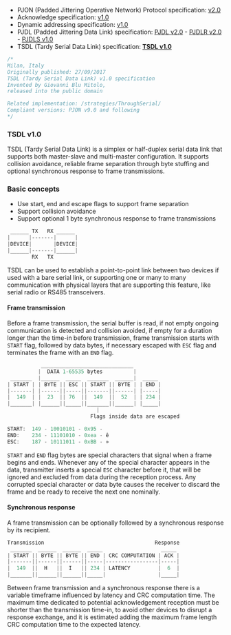 - PJON (Padded Jittering Operative Network) Protocol specification:
[v2.0](/specification/PJON-protocol-specification-v2.0.md)
- Acknowledge specification: [v1.0](/specification/PJON-protocol-acknowledge-specification-v1.0.md)
- Dynamic addressing specification: [v1.0](/specification/PJON-dynamic-addressing-specification-v1.0.md)
- PJDL (Padded Jittering Data Link) specification:
[PJDL v2.0](/strategies/SoftwareBitBang/specification/PJDL-specification-v2.0.md) - [PJDLR v2.0](/strategies/OverSampling/specification/PJDLR-specification-v2.0.md) - [PJDLS v1.0](/strategies/AnalogSampling/specification/PJDLS-specification-v1.0.md)
- TSDL (Tardy Serial Data Link) specification: **[TSDL v1.0](/strategies/ThroughSerial/specification/TSDL-specification-v1.0.md)**

```cpp
/*
Milan, Italy
Originally published: 27/09/2017
TSDL (Tardy Serial Data Link) v1.0 specification
Invented by Giovanni Blu Mitolo,
released into the public domain

Related implementation: /strategies/ThroughSerial/
Compliant versions: PJON v9.0 and following
*/
```
### TSDL v1.0

TSDL (Tardy Serial Data Link) is a simplex or half-duplex serial data link that supports both master-slave and multi-master configuration. It supports collision avoidance, reliable frame separation through byte stuffing and optional synchronous response to frame transmissions.

### Basic concepts
* Use start, end and escape flags to support frame separation
* Support collision avoidance
* Support optional 1 byte synchronous response to frame transmissions

```cpp  
 ______ TX   RX ______
|      |-------|      |
|DEVICE|       |DEVICE|
|______|-------|______|
        RX   TX
```
TSDL can be used to establish a point-to-point link between two devices if used with a bare serial link, or supporting one or many to many communication with physical layers that are supporting this feature, like serial radio or RS485 transceivers.    

#### Frame transmission
Before a frame transmission, the serial buffer is read, if not empty ongoing communication is detected and collision avoided, if empty for a duration longer than the time-in before transmission, frame transmission starts with `START` flag, followed by data bytes, if necessary escaped with `ESC` flag and terminates the frame with an `END` flag.
```cpp
           ______________________________
          |  DATA 1-65535 bytes          |
 _______  |______  _____  _______  ______|  _____
| START | | BYTE || ESC || START || BYTE | | END |
|-------| |------||-----||-------||------| |-----|
|  149  | |  23  || 76  ||  149  ||  52  | | 234 |
|_______| |______||_____||_______||______| |_____|
                             |
                           Flags inside data are escaped

START:  149 - 10010101 - 0x95 - 
END:    234 - 11101010 - 0xea - ê
ESC:    187 - 10111011 - 0xBB - »
```
`START` and `END` flag bytes are special characters that signal when a frame begins and ends.
Whenever any of the special character appears in the data, transmitter inserts a special `ESC` character before it, that will be ignored and excluded from data during the reception process. Any corrupted special character or data byte causes the receiver to discard the frame and be ready to receive the next one nominally.   

#### Synchronous response
A frame transmission can be optionally followed by a synchronous response by its recipient.
```cpp  
Transmission                                    Response
 _______  ______  ______  _____                   _____
| START || BYTE || BYTE || END | CRC COMPUTATION | ACK |
|-------||------||------||-----|-----------------|-----|
|  149  ||  H   ||  I   || 234 | LATENCY         |  6  |
|_______||______||______||_____|                 |_____|
```
Between frame transmission and a synchronous response there is a variable timeframe influenced by latency and CRC computation time. The maximum time dedicated to potential acknowledgement reception must be shorter than the transmission time-in, to avoid other devices to disrupt a response exchange, and it is estimated adding the maximum frame length CRC computation time to the expected latency.
